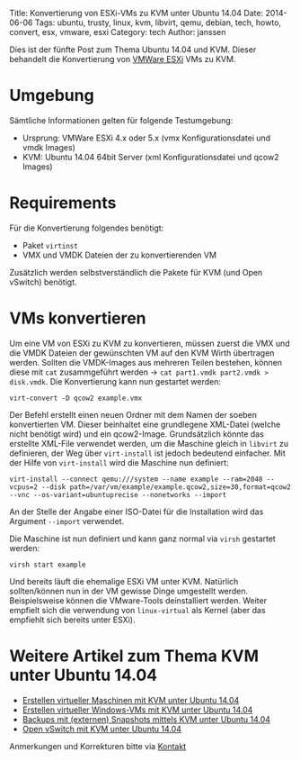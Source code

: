 Title: Konvertierung von ESXi-VMs zu KVM unter Ubuntu 14.04
Date: 2014-06-06
Tags: ubuntu, trusty, linux, kvm, libvirt, qemu, debian, tech, howto, convert, esx, vmware, esxi
Category: tech
Author: janssen

Dies ist der fünfte Post zum Thema Ubuntu 14.04 und KVM. Dieser behandelt die Konvertierung von [VMWare ESXi](http://www.vmware.com/products/vsphere-hypervisor) VMs zu KVM.

# Umgebung
Sämtliche Informationen gelten für folgende Testumgebung:

* Ursprung: VMWare ESXi 4.x oder 5.x (vmx Konfigurationsdatei und vmdk Images)
* KVM: Ubuntu 14.04 64bit Server (xml Konfigurationsdatei und qcow2 Images)

# Requirements
Für die Konvertierung folgendes benötigt:

* Paket `virtinst`
* VMX und VMDK Dateien der zu konvertierenden VM

Zusätzlich werden selbstverständlich die Pakete für KVM (und Open vSwitch) benötigt.


# VMs konvertieren
Um eine VM von ESXi zu KVM zu konvertieren, müssen zuerst die VMX und die VMDK Dateien der gewünschten VM auf den KVM Wirth übertragen werden. Sollten die VMDK-Images aus mehreren Teilen bestehen, können diese mit `cat` zusammgeführt werden -> `cat part1.vmdk part2.vmdk > disk.vmdk`. Die Konvertierung kann nun gestartet werden:

	virt-convert -D qcow2 example.vmx

Der Befehl erstellt einen neuen Ordner mit dem Namen der soeben konvertierten VM. Dieser beinhaltet eine grundlegene XML-Datei (welche nicht benötigt wird) und ein qcow2-Image. Grundsätzlich könnte das erstellte XML-File verwendet werden, um die Maschine gleich in `libvirt` zu definieren, der Weg über `virt-install` ist jedoch bedeutend einfacher. Mit der Hilfe von `virt-install` wird die Maschine nun definiert:

	virt-install --connect qemu:///system --name example --ram=2048 --vcpus=2 --disk path=/var/vm/example/example.qcow2,size=30,format=qcow2 --vnc --os-variant=ubuntuprecise --nonetworks --import

An der Stelle der Angabe einer ISO-Datei für die Installation wird das Argument `--import` verwendet.

Die Maschine ist nun definiert und kann ganz normal via `virsh` gestartet werden:

	virsh start example

Und bereits läuft die ehemalige ESXi VM unter KVM. Natürlich sollten/können nun in der VM gewisse Dinge umgestellt werden. Beispielsweise können die VMware-Tools deinstalliert werden. Weiter empfielt sich die verwendung von `linux-virtual` als Kernel (aber das empfiehlt sich bereits unter ESXi).

# Weitere Artikel zum Thema KVM unter Ubuntu 14.04

* [Erstellen virtueller Maschinen mit KVM unter Ubuntu 14.04](http://blog.aurka.com/erstellen-virtueller-maschinen-mit-kvm-unter-ubuntu-1404.html)
* [Erstellen virtueller Windows-VMs mit KVM unter Ubuntu 14.04](http://blog.aurka.com/erstellen-virtueller-windows-vms-mit-kvm-unter-ubuntu-1404.html)
* [Backups mit (externen) Snapshots mittels KVM unter Ubuntu 14.04](http://blog.aurka.com/backups-mit-externen-snapshots-mittels-kvm-unter-ubuntu-1404.html)
* [Open vSwitch mit KVM unter Ubuntu 14.04](http://blog.aurka.com/open-vswitch-mit-kvm-unter-ubuntu-1404.html)

Anmerkungen und Korrekturen bitte via [Kontakt](http://blog.aurka.com/pages/about.html)
